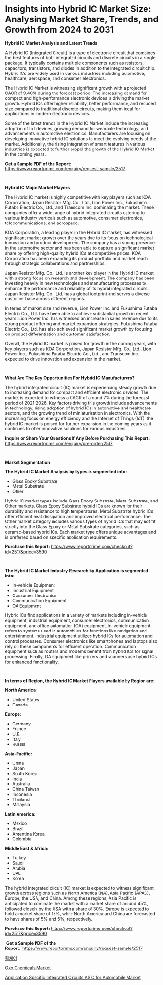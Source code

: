 <p><h1>Insights into Hybrid IC Market Size: Analysing Market Share, Trends, and Growth from 2024 to 2031</h1></p><p><strong>Hybrid IC Market Analysis and Latest Trends</strong></p>
<p><p>A Hybrid IC (Integrated Circuit) is a type of electronic circuit that combines the best features of both integrated circuits and discrete circuits in a single package. It typically contains multiple components such as resistors, capacitors, transistors, and diodes in addition to the integrated circuit chip. Hybrid ICs are widely used in various industries including automotive, healthcare, aerospace, and consumer electronics.</p><p>The Hybrid IC Market is witnessing significant growth with a projected CAGR of 9.40% during the forecast period. The increasing demand for compact and high-performance electronic devices is driving the market growth. Hybrid ICs offer higher reliability, better performance, and reduced size compared to traditional discrete circuits, making them ideal for applications in modern electronic devices.</p><p>Some of the latest trends in the Hybrid IC Market include the increasing adoption of IoT devices, growing demand for wearable technology, and advancements in automotive electronics. Manufacturers are focusing on developing innovative hybrid IC solutions to meet the evolving needs of the market. Additionally, the rising integration of smart features in various industries is expected to further propel the growth of the Hybrid IC Market in the coming years.</p></p>
<p><strong>Get a Sample PDF of the Report:&nbsp;</strong> <a href="https://www.reportprime.com/enquiry/request-sample/2517">https://www.reportprime.com/enquiry/request-sample/2517</a></p>
<p>&nbsp;</p>
<p><strong>Hybrid IC Major Market Players</strong></p>
<p><p>The Hybrid IC market is highly competitive with key players such as KOA Corporation, Japan Resistor Mfg. Co., Ltd., Lion Power Inc., Fukushima Futaba Electric Co., Ltd., and Transcom Inc. dominating the market. These companies offer a wide range of hybrid integrated circuits catering to various industry verticals such as automotive, consumer electronics, telecommunications, and aerospace.</p><p>KOA Corporation, a leading player in the Hybrid IC market, has witnessed significant market growth over the years due to its focus on technological innovation and product development. The company has a strong presence in the automotive sector and has been able to capture a significant market share by offering high-quality hybrid ICs at competitive prices. KOA Corporation has been expanding its product portfolio and market reach through strategic collaborations and partnerships.</p><p>Japan Resistor Mfg. Co., Ltd. is another key player in the Hybrid IC market with a strong focus on research and development. The company has been investing heavily in new technologies and manufacturing processes to enhance the performance and reliability of its hybrid integrated circuits. Japan Resistor Mfg. Co., Ltd. has a global footprint and serves a diverse customer base across different regions.</p><p>In terms of market size and revenue, Lion Power Inc. and Fukushima Futaba Electric Co., Ltd. have been able to achieve substantial growth in recent years. Lion Power Inc. has witnessed an increase in sales revenue due to its strong product offering and market expansion strategies. Fukushima Futaba Electric Co., Ltd. has also achieved significant market growth by focusing on product differentiation and customer satisfaction.</p><p>Overall, the Hybrid IC market is poised for growth in the coming years, with key players such as KOA Corporation, Japan Resistor Mfg. Co., Ltd., Lion Power Inc., Fukushima Futaba Electric Co., Ltd., and Transcom Inc. expected to drive innovation and expansion in the market.</p></p>
<p>&nbsp;</p>
<p><strong>What Are The Key Opportunities For Hybrid IC Manufacturers?</strong></p>
<p><p>The hybrid integrated circuit (IC) market is experiencing steady growth due to increasing demand for compact and efficient electronic devices. The market is expected to witness a CAGR of around 7% during the forecast period of 2021-2026. Key factors driving this growth include advancements in technology, rising adoption of hybrid ICs in automotive and healthcare sectors, and the growing trend of miniaturization in electronics. With the increasing focus on energy efficiency and the Internet of Things (IoT), the hybrid IC market is poised for further expansion in the coming years as it continues to offer innovative solutions for various industries.</p></p>
<p><strong>Inquire or Share Your Questions If Any Before Purchasing This Report:</strong> <a href="https://www.reportprime.com/enquiry/pre-order/2517">https://www.reportprime.com/enquiry/pre-order/2517</a></p>
<p>&nbsp;</p>
<p><strong>Market Segmentation</strong></p>
<p><strong>The Hybrid IC Market Analysis by types is segmented into:</strong></p>
<p><ul><li>Glass Epoxy Substrate</li><li>Metal Substrate</li><li>Other</li></ul></p>
<p><p>Hybrid IC market types include Glass Epoxy Substrate, Metal Substrate, and Other markets. Glass Epoxy Substrate hybrid ICs are known for their durability and resistance to high temperatures. Metal Substrate hybrid ICs offer efficient heat dissipation and improved electrical performance. The Other market category includes various types of hybrid ICs that may not fit strictly into the Glass Epoxy or Metal Substrate categories, such as ceramic-based hybrid ICs. Each market type offers unique advantages and is preferred based on specific application requirements.</p></p>
<p><strong>Purchase this Report:&nbsp;</strong><a href="https://www.reportprime.com/checkout?id=2517&price=3590">https://www.reportprime.com/checkout?id=2517&price=3590</a></p>
<p>&nbsp;</p>
<p><strong>The Hybrid IC Market Industry Research by Application is segmented into:</strong></p>
<p><ul><li>In-vehicle Equipment</li><li>Industrial Equipment</li><li>Consumer Electronics</li><li>Communication Equipment</li><li>OA Equipment</li></ul></p>
<p><p>Hybrid ICs find applications in a variety of markets including in-vehicle equipment, industrial equipment, consumer electronics, communication equipment, and office automation (OA) equipment. In-vehicle equipment refers to systems used in automobiles for functions like navigation and entertainment. Industrial equipment utilizes hybrid ICs for automation and control processes. Consumer electronics like smartphones and laptops also rely on these components for efficient operation. Communication equipment such as routers and modems benefit from hybrid ICs for signal processing. Finally, OA equipment like printers and scanners use hybrid ICs for enhanced functionality.</p></p>
<p>&nbsp;</p>
<p><strong>In terms of Region, the Hybrid IC Market Players available by Region are:</strong></p>
<p>
    <p> <strong> North America: </strong>
        <ul>
            <li>United States</li>
            <li>Canada</li>
        </ul>
        </p> 
    <p> <strong> Europe: </strong>
        <ul>
            <li>Germany</li>
            <li>France</li>
            <li>U.K.</li>
            <li>Italy</li>
            <li>Russia</li>
        </ul>
        </p> 
    <p> <strong> Asia-Pacific: </strong>
        <ul>
            <li>China</li>
            <li>Japan</li>
            <li>South Korea</li>
            <li>India</li>
            <li>Australia</li>
            <li>China Taiwan</li>
            <li>Indonesia</li>
            <li>Thailand</li>
            <li>Malaysia</li>
        </ul>
        </p> 
    <p> <strong> Latin America: </strong>
        <ul>
            <li>Mexico</li>
            <li>Brazil</li>
            <li>Argentina Korea</li>
            <li>Colombia</li>
        </ul>
        </p> 
    <p> <strong> Middle East & Africa: </strong>
        <ul>
            <li>Turkey</li>
            <li>Saudi</li>
            <li>Arabia</li>
            <li>UAE</li>
            <li>Korea</li>
        </ul>
    </p>
    </p>
<p><p>The hybrid integrated circuit (IC) market is expected to witness significant growth across regions such as North America (NA), Asia Pacific (APAC), Europe, the USA, and China. Among these regions, Asia Pacific is anticipated to dominate the market with a market share of around 45%, followed closely by the USA with a share of 30%. Europe is expected to hold a market share of 15%, while North America and China are forecasted to have shares of 5% and 5%, respectively.</p></p>
<p><strong>Purchase this Report: </strong><a href="https://www.reportprime.com/checkout?id=2517&price=3590">https://www.reportprime.com/checkout?id=2517&price=3590</a></p>
<p>&nbsp;<strong>Get a Sample PDF of the Report:&nbsp;&nbsp;</strong><a href="https://www.reportprime.com/enquiry/request-sample/2517">https://www.reportprime.com/enquiry/request-sample/2517</a></p>
<p><strong></strong></p>
<p><p><a href="https://github.com/oajzkywllm460/Market-Research-Report-List-1/blob/main/226891410831.md">휠체어</a></p><p><a href="https://skillful-vermicelli-b89.notion.site/Oxo-Chemicals-Market-Research-Report-Provides-Critical-Insights-that-can-help-Shape-Business-Develop-f408fceadd5e4d60bf06b92a0b71167d">Oxo Chemicals Market</a></p><p><a href="https://medium.com/@sophie.mcgrath07665/application-specific-integrated-circuits-asic-for-automobile-market-size-cagr-trends-2024-2030-be6840d7b069">Application Specific Integrated Circuits ASIC for Automobile Market</a></p></p>
